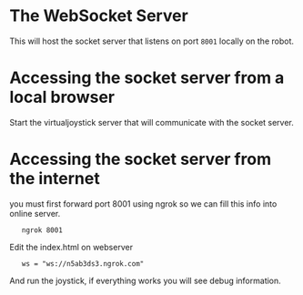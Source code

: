# The  WebSocket Server

This will host the socket server that listens on port `8001` locally on the robot.

# Accessing the socket server from a local browser

Start the virtualjoystick server that will communicate with the socket server.

# Accessing the socket server from the internet

you must first forward port 8001 using ngrok so we can fill this info into online server.

       ngrok 8001

Edit the index.html on webserver 


       ws = "ws://n5ab3ds3.ngrok.com"

And run the joystick, if everything works you will see debug information.


